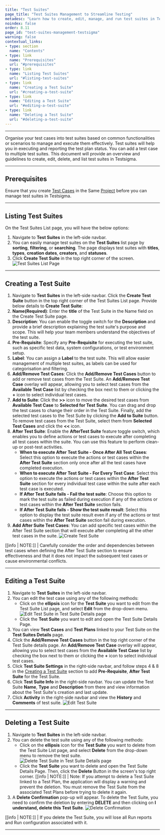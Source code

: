 ```yaml
---
title: "Test Suites"
page_title: "Test Suites Management to Streamline Testing"
metadesc: "Learn how to create, edit, manage, and run test suites in Testsigma. This documentation helps you organise test cases and make test execution more efficient."
noindex: false
order: 8.11
page_id: "test-suites-management-testsigma"
warning: false
contextual_links:
- type: section
  name: "Contents" 
- type: link
  name: "Prerequisites"
  url: "#prerequisites"
- type: link
  name: "Listing Test Suites"
  url: "#listing-test-suites"
- type: link
  name: "Creating a Test Suite"
  url: "#creating-a-test-suite"
- type: link
  name: "Editing a Test Suite"
  url: "#editing-a-test-suite"   
- type: link
  name: "Deleting a Test Suite"
  url: "#deleting-a-test-suite"  
---
```


---

Organise your test cases into test suites based on common functionalities or scenarios to manage and execute them effectively. Test suites will help you in executing and reporting the test plan status. You can add a test case to multiple test suites. This document will provide an overview and guidelines to create, edit, delete, and list test suites in Testsigma.

---

## **Prerequisites**

Ensure that you create [Test Cases](https://testsigma.com/docs/test-cases/manage/add-edit-delete/) in the Same [Project](https://testsigma.com/docs/projects/overview/) before you can manage test suites in Testsigma.

---

## **Listing Test Suites**

On the Test Suites List page, you will have the below options:

1. Navigate to **Test Suites** in the left-side navbar.
2. You can easily manage test suites on the **Test Suites** list page by **sorting**, **filtering**, or **searching**. The page displays test suites with **titles**, **types**, **creation dates**, **creators**, and **statuses**.
3. Click **Create Test Suite** in the top right corner of the screen. ![Test Suites List Page](https://s3.amazonaws.com/static-docs.testsigma.com/new_images/projects/applications/listing_a_testsuite.gif)

---

## **Creating a Test Suite**

1. Navigate to **Test Suites** in the left-side navbar. Click the **Create Test Suite** button in the top right corner of the Test Suites List page. Provide below details to **Create Test Suite**:
2. **Name(Required)**: Enter the **title** of the Test Suite in the Name field on the Create Test Suite page.
3. **Description**: You can enable the toggle switch for the **Description** and provide a brief description explaining the test suite's purpose and scope. This will help your team members understand the objectives of the test suite.
4. **Pre-Requisite**: Specify any **Pre-Requisite** for executing the test suite, such as specific test data, system configurations, or test environment setup.
5. **Label**: You can assign a **Label** to the test suite. This will allow easier management of multiple test suites, as labels can be used for categorisation and filtering.
6. **Add/Remove Test Cases**: Click the **Add/Remove Test Cases** button to add or remove test cases from the Test Suite. An **Add/Remove Test Case** overlay will appear, allowing you to select test cases from the **Available Test Case** list by checking the box next to them or clicking the **+** icon to select individual test cases.
7. **Add to Suite**: Click the **>>** icon to move the desired test cases from **Available Test Case** to **Selected for Test Suite**. You can drag and drop the test cases to change their order in the Test Suite. Finally, add the selected test cases to the Test Suite by clicking the **Add to Suite** button. To remove test cases from the Test Suite, select them from **Selected Test Cases** and click the **<<** icon.
8. **After Test Suite**: Enable the **AfterTest Suite** feature toggle switch, which enables you to define actions or test cases to execute after completing all test cases within the suite. You can use this feature to perform clean-up or post-test activities.
    - **When to execute After Test Suite - Once After All Test Cases**: Select this option to execute the actions or test cases within the **After Test Suite** section only once after all the test cases have completed execution.
    - **When to execute After Test Suite - For Every Test Case**: Select this option to execute the actions or test cases within the **After Test Suite** section for every individual test case within the suite after each test case is executed.
    - **If After Test Suite fails - Fail the test suite**: Choose this option to mark the test suite as failed during execution if any of the actions or test cases within the **After Test Suite** section fails.
    - **If After Test Suite fails - Show the test suite result**: Select this option to display the test suite result even if any of the actions or test cases within the **After Test Suite** section fail during execution.
9.  **Add After Suite Test Cases**: You can add specific test cases within the After Test Suite section that will execute after completing all the other test cases in the suite. ![Create Test Suite](https://s3.amazonaws.com/static-docs.testsigma.com/new_images/projects/applications/creating_a_testsuite.gif)

[[info | NOTE:]]
| Carefully consider the order and dependencies between test cases when defining the After Test Suite section to ensure effectiveness and that it does not impact the subsequent test cases or cause environmental conflicts.

---

## **Editing a Test Suite**

1. Navigate to **Test Suites** in the left-side navbar. 
2. You can edit the test case using any of the following methods:
    - Click on the **ellipsis** icon for the **Test Suite** you want to edit from the Test Suite List page, and select **Edit** from the drop-down menu. ![Edit Test Suite in Test Suite Details page](https://s3.amazonaws.com/static-docs.testsigma.com/new_images/projects/applications/edittestuite_listpage.png)
    - Click the **Test Suite** you want to edit and open the Test Suite Details Page.
3. You can view **Test Cases** and **Test Plans** linked to your Test Suite on the **Test Suites Details** page.
4. Click the **Add/Remove Test Cases** button in the top right corner of the Test Suite details page. An **Add/Remove Test Case** overlay will appear, allowing you to select test cases from the **Available Test Case** list by checking the box next to them or clicking the **+** icon to select individual test cases.
5. Click **Test Suite Settings** in the right-side navbar, and follow steps 4 & 8 in the [Creating a Test Suite](https://testsigma.com/docs/test-management/test-suites/overview/#creating-a-test-suite) section to add **Pre-Requisite**, **After Test Suite** for the Test Suite.
6. Click **Test Suite Info** in the right-side navbar. You can update the Test Suite **Name**, **Type** and **Description** from there and view information about the Test Suite's creation and last update.
7. Click **Activity** in the right-side navbar and view the **History** and **Comments** of test suite. ![Edit Test Suite](https://s3.amazonaws.com/static-docs.testsigma.com/new_images/projects/applications/edit_a_testsuite.gif)

---

## **Deleting a Test Suite**

1. Navigate to **Test Suites** in the left-side navbar.
2. You can delete the test suite using any of the following methods:
    - Click on the **ellipsis** icon for the **Test Suite** you want to delete from the Test Suite List page, and select **Delete** from the drop-down menu to remove the test suite. ![Delete Test Suite in Test Suite Details page](https://s3.amazonaws.com/static-docs.testsigma.com/new_images/projects/applications/deletetestuite_listpage.png)
    - Click the **Test Suite** you want to delete and open the Test Suite Details Page. Then, click the **Delete** Button in the screen's top right corner.
[[info | NOTE:]]
| Note: If you attempt to delete a Test Suite linked to a Test Plan, the application will display a warning and prevent the deletion. You must remove the Test Suite from the associated Test Plans before trying to delete it again.
3. A **Delete Confirmation** pop-up will appear. To delete the Test Suite, you need to confirm the deletion by entering **DELETE** and then clicking on **I understand, delete this Test Suite**. ![Delete Confirmation](https://s3.amazonaws.com/static-docs.testsigma.com/new_images/projects/applications/deleting_a_testsuite.gif)

[[info | NOTE:]]
| If you delete the Test Suite, you will lose all Run reports and Run configuration associated with it.

---
